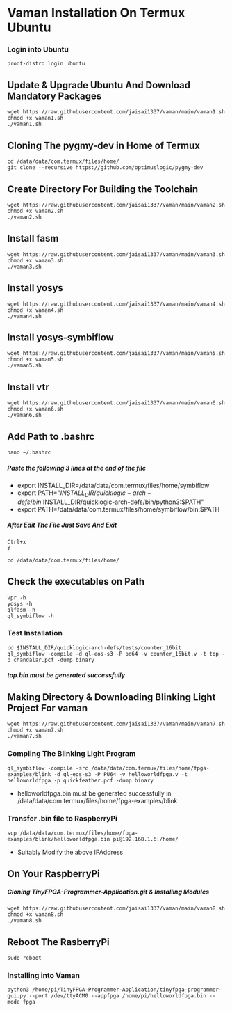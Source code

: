 # Vaman Installation On Termux Ubuntu
### Login into Ubuntu
```
proot-distro login ubuntu
```
## Update & Upgrade Ubuntu And Download Mandatory Packages
```
wget https://raw.githubusercontent.com/jaisai1337/vaman/main/vaman1.sh
chmod +x vaman1.sh
./vaman1.sh
```
## Cloning The pygmy-dev in Home of Termux
```
cd /data/data/com.termux/files/home/
git clone --recursive https://github.com/optimuslogic/pygmy-dev
```
## Create Directory For Building the Toolchain
```
wget https://raw.githubusercontent.com/jaisai1337/vaman/main/vaman2.sh
chmod +x vaman2.sh
./vaman2.sh
```

## Install fasm
```
wget https://raw.githubusercontent.com/jaisai1337/vaman/main/vaman3.sh
chmod +x vaman3.sh
./vaman3.sh
```
## Install yosys
```
wget https://raw.githubusercontent.com/jaisai1337/vaman/main/vaman4.sh
chmod +x vaman4.sh
./vaman4.sh
```
## Install yosys-symbiflow
```
wget https://raw.githubusercontent.com/jaisai1337/vaman/main/vaman5.sh
chmod +x vaman5.sh
./vaman5.sh
```
## Install vtr
```
wget https://raw.githubusercontent.com/jaisai1337/vaman/main/vaman6.sh
chmod +x vaman6.sh
./vaman6.sh
```
## Add Path to .bashrc
```
nano ~/.bashrc
```
##### Paste the following 3 lines at the end of the file
* export  INSTALL_DIR=/data/data/com.termux/files/home/symbiflow
* export PATH="$INSTALL_DIR/quicklogic-arch-defs/bin:$INSTALL_DIR/quicklogic-arch-defs/bin/python3:$PATH"
* export PATH=/data/data/com.termux/files/home/symbiflow/bin:$PATH
##### After Edit The File Just Save And Exit
```
Ctrl+x
Y 
```
```
cd /data/data/com.termux/files/home/
```
## Check the executables on Path
```
vpr -h
yosys -h
qlfasm -h
ql_symbiflow -h
```
### Test Installation
```
cd $INSTALL_DIR/quicklogic-arch-defs/tests/counter_16bit
ql_symbiflow -compile -d ql-eos-s3 -P pd64 -v counter_16bit.v -t top -p chandalar.pcf -dump binary
```
##### top.bin must be generated successfully 
## Making Directory & Downloading Blinking Light Project For vaman
```
wget https://raw.githubusercontent.com/jaisai1337/vaman/main/vaman7.sh
chmod +x vaman7.sh
./vaman7.sh
```
### Compling The Blinking Light Program
```
ql_symbiflow -compile -src /data/data/com.termux/files/home/fpga-examples/blink -d ql-eos-s3 -P PU64 -v helloworldfpga.v -t helloworldfpga -p quickfeather.pcf -dump binary
```
* helloworldfpga.bin must be generated successfully in /data/data/com.termux/files/home/fpga-examples/blink
### Transfer .bin file to RaspberryPi
```
scp /data/data/com.termux/files/home/fpga-examples/blink/helloworldfpga.bin pi@192.168.1.6:/home/
```
* Suitably Modify the above IPAddress
## On Your RaspberryPi
##### Cloning TinyFPGA-Programmer-Application.git & Installing Modules
```
wget https://raw.githubusercontent.com/jaisai1337/vaman/main/vaman8.sh
chmod +x vaman8.sh
./vaman8.sh
```
## Reboot The RasberryPi
```
sudo reboot
```
### Installing into Vaman
```
python3 /home/pi/TinyFPGA-Programmer-Application/tinyfpga-programmer-gui.py --port /dev/ttyACM0 --appfpga /home/pi/helloworldfpga.bin --mode fpga

```


